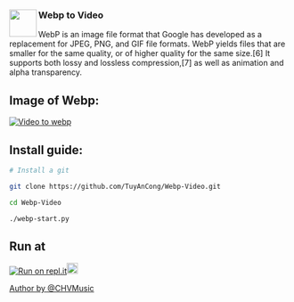 ### Webp to Video <img align="left" src="https://encrypted-tbn0.gstatic.com/images?q=tbn:ANd9GcQHextEQDwfmevVku3YX2dJRYGXBNwOwZ-oeQ&usqp=CAU" height="49pt"/>
WebP is an image file format that Google has developed as a replacement for JPEG, PNG, and GIF file formats. WebP yields files that are smaller for the same quality, or of higher quality for the same size.[6] It supports both lossy and lossless compression,[7] as well as animation and alpha transparency.
## Image of Webp:
[![Video to webp](https://upload.wikimedia.org/wikipedia/commons/thumb/0/06/WebPLogo.svg/600px-WebPLogo.svg.png)](https://github.com/TuyAnCong/Webp-Video)
## Install guide:
```sh
# Install a git

git clone https://github.com/TuyAnCong/Webp-Video.git

cd Webp-Video

./webp-start.py
```
## Run at 
[![Run on repl.it](https://repl.it/badge/github/TuyAnCong/Webp-Video)](https://repl.it/github/TuyAnCong/Webp-Video}&ref=button)<a href="http://epl.it/github/TuyAnCong/Webp-Video"><img src="https://repl-badge.jajoosam.repl.co/edit.png" height="20pt"/></a>

[Author by @CHVMusic](https://repl.it/@CHVMusic)
